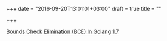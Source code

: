 +++
date = "2016-09-20T13:01:01+03:00"
draft = true
title = ""

+++

<p><a href="http://www.tapirgames.com/blog/golang-1.7-bce">Bounds Check Elimination (BCE) In Golang 1.7</a></p>
